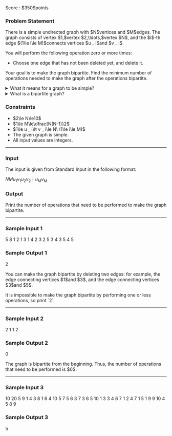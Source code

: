 
<div>
﻿
<span>

<span>

<p>
Score : $350$points
</p>

<div>

<section>

### **Problem Statement**

<p>
There is a simple undirected graph with $N$vertices and $M$edges.
The graph consists of vertex $1,$vertex $2,\ldots,$vertex $N$, and the $i$-th edge $(1\le i\le M)$connects vertices $u _ i$and $v _ i$.
</p>

<p>
You will perform the following operation zero or more times:
</p>

<ul>

<li>
Choose one edge that has not been deleted yet, and delete it.
</li>

</ul>

<p>
Your goal is to make the graph bipartite.
Find the minimum number of operations needed to make the graph after the operations bipartite.
</p>

<details>

<summary>
What it means for a graph to be simple?
</summary>

<p>
A graph is simple if and only if it has no self-loops (edges where $u _ i=v _ i$) or multi-edges (pairs of edges where $u _ i=u _ j$and $v _ i=v _ j$).
</p>

</details>

<details>

<summary>
What is a bipartite graph?
</summary>

<p>
A bipartite graph is a graph where it is possible to color each vertex black or white satisfying the following condition:
</p>

<ul>

<li>
For every edge, the two vertices connected by that edge have different colors.
</li>

</ul>

</details>

</section>

</div>

<div>

<section>

### **Constraints**

<ul>

<li>
$2\le N\le10$
</li>

<li>
$1\le M\le\dfrac{N(N-1)}2$
</li>

<li>
$1\le u _ i\lt v _ i\le N\ (1\le i\le M)$
</li>

<li>
The given graph is simple.
</li>

<li>
All input values are integers.
</li>

</ul>

</section>

</div>

---

<div>

<div>

<section>

### **Input**

<p>
The input is given from Standard Input in the following format:
</p>

<div>

$N$$M$$u _ 1$$v _ 1$$u _ 2$$v _ 2$$\vdots$$u _ M$$v _ M$
</div>

</section>

</div>

<div>

<section>

### **Output**

<p>
Print the number of operations that need to be performed to make the graph bipartite.
</p>

</section>

</div>

</div>

---

<div>

<section>

### **Sample Input 1**

<div>

5 8
1 2
1 3
1 4
2 3
2 5
3 4
3 5
4 5

</div>

</section>

</div>

<div>

<section>

### **Sample Output 1**

<div>

2

</div>

<p>
You can make the graph bipartite by deleting two edges: for example, the edge connecting vertices $1$and $3$, and the edge connecting vertices $3$and $5$.
</p>

<p>
It is impossible to make the graph bipartite by performing one or less operations, so print `2`.
</p>

</section>

</div>

---

<div>

<section>

### **Sample Input 2**

<div>

2 1
1 2

</div>

</section>

</div>

<div>

<section>

### **Sample Output 2**

<div>

0

</div>

<p>
The graph is bipartite from the beginning.
Thus, the number of operations that need to be performed is $0$.
</p>

</section>

</div>

---

<div>

<section>

### **Sample Input 3**

<div>

10 20
5 9
1 4
3 8
1 6
4 10
5 7
5 6
3 7
3 6
5 10
1 3
3 4
6 7
1 2
4 7
1 5
1 9
9 10
4 5
8 9

</div>

</section>

</div>

<div>

<section>

### **Sample Output 3**

<div>

5

</div>

</section>

</div>

</span>

</span>

</div>
